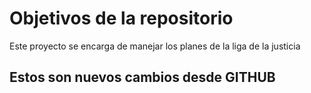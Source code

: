# Objetivos de la repositorio

Este proyecto se encarga de manejar los planes de la liga de la justicia


## Estos son nuevos cambios desde GITHUB
